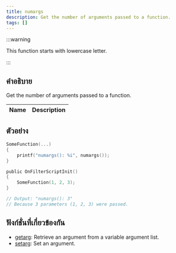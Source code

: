 ```yaml
---
title: numargs
description: Get the number of arguments passed to a function.
tags: []
---
```


:::warning

This function starts with lowercase letter.

:::

## คำอธิบาย

Get the number of arguments passed to a function.

| Name | Description |
| ---- | ----------- |


## ตัวอย่าง

```c
SomeFunction(...)
{
    printf("numargs(): %i", numargs());
}

public OnFilterScriptInit()
{
    SomeFunction(1, 2, 3);
}

// Output: "numargs(): 3"
// Because 3 parameters (1, 2, 3) were passed.
```

## ฟังก์ชั่นที่เกี่ยวข้องกัน

- [getarg](../functions/getarg.md): Retrieve an argument from a variable argument list.
- [setarg](../functions/setarg.md): Set an argument.
